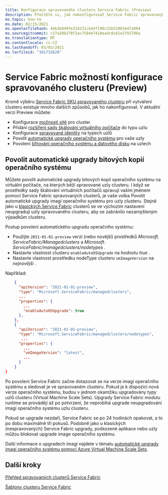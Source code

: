```yaml
---
title: Konfigurace spravovaného clusteru Service Fabric (Preview)
description: Přečtěte si, jak nakonfigurovat Service Fabric spravovaný cluster pro automatické upgrady operačního systému, pravidla NSG a další.
ms.topic: how-to
ms.date: 02/15/2021
ms.openlocfilehash: 44b1b949fe314231cb44f190c31b53903e47a904
ms.sourcegitcommit: c27a20b278f2ac758447418ea4c8c61e27927d6a
ms.translationtype: MT
ms.contentlocale: cs-CZ
ms.lasthandoff: 03/03/2021
ms.locfileid: "101732628"
---
```

# <a name="service-fabric-managed-cluster-preview-configuration-options"></a>Service Fabric možností konfigurace spravovaného clusteru (Preview)

Kromě výběru [Service Fabric SKU spravovaného clusteru](overview-managed-cluster.md#service-fabric-managed-cluster-skus) při vytváření clusteru existuje mnoho dalších způsobů, jak ho nakonfigurovat. V aktuální verzi Preview můžete:

* Konfigurace [možností sítě](how-to-managed-cluster-networking.md) pro cluster
* Přidání [rozšíření sady škálování virtuálního počítače](how-to-managed-cluster-vmss-extension.md) do typu uzlu
* Konfigurace [spravované identity](how-to-managed-identity-managed-cluster-virtual-machine-scale-sets.md) na typech uzlů
* Povolit [automatické upgrady operačního systému](how-to-managed-cluster-configuration.md#enable-automatic-os-image-upgrades) pro vaše uzly
* Povolení [šifrování operačního systému a datového disku](how-to-enable-managed-cluster-disk-encryption.md) na uzlech

## <a name="enable-automatic-os-image-upgrades"></a>Povolit automatické upgrady bitových kopií operačního systému

Můžete povolit automatické upgrady bitových kopií operačního systému na virtuální počítače, na kterých běží spravované uzly clusteru. I když se prostředky sady škálování virtuálních počítačů spravují vaším jménem pomocí Service Fabric spravovaných clusterů, je vaše volba Povolit automatické upgrady imagí operačního systému pro uzly clusteru. Stejně jako u [klasických Service Fabric](service-fabric-best-practices-infrastructure-as-code.md#azure-virtual-machine-operating-system-automatic-upgrade-configuration) clusterů se ve výchozím nastavení neupgradují uzly spravovaného clusteru, aby se zabránilo nezamýšleným výpadkům clusteru.

Postup povolení automatického upgradu operačního systému:

* Použijte `2021-01-01-preview` verzi (nebo novější) prostředků *Microsoft. ServiceFabric/Managedclusters* a *Microsoft. ServiceFabric/managedclusters/nodetypes* .
* Nastavte vlastnost clusteru `enableAutoOSUpgrade` na *hodnotu true* .
* Nastavte vlastnost prostředku nodeType clusteru `vmImageVersion` na *nejnovější* .

Například:

```json
    {
      "apiVersion": "2021-01-01-preview",
      "type": "Microsoft.ServiceFabric/managedclusters",
      ...
      "properties": {
        ...
        "enableAutoOSUpgrade": true
      },
    },
    {
      "apiVersion": "2021-01-01-preview",
      "type": "Microsoft.ServiceFabric/managedclusters/nodetypes",
       ...
      "properties": {
        ...
        "vmImageVersion": "latest",
        ...
      }
    }
}

```

Po povolení Service Fabric začne dotazovat se na verze imagí operačního systému a sledovat je ve spravovaném clusteru. Pokud je k dispozici nová verze operačního systému, budou v jednom okamžiku upgradovány typy uzlů clusteru (Virtual Machine Scale Sets). Upgrady Service Fabric modulu runtime se provádějí až po potvrzení, že neprobíhá upgrade neupgradování imagí operačního systému uzlu clusteru.

Pokud se upgrade nezdaří, Service Fabric se po 24 hodinách opakovat, a to po dobu maximálně tří pokusů. Podobně jako u klasických (nespravovaných) Service Fabric upgrady, poškozené aplikace nebo uzly můžou blokovat upgrade image operačního systému.

Další informace o upgradech imagí najdete v tématu [automatické upgrady imagí operačního systému pomocí Azure Virtual Machine Scale Sets](../virtual-machine-scale-sets/virtual-machine-scale-sets-automatic-upgrade.md).

## <a name="next-steps"></a>Další kroky

[Přehled spravovaných clusterů Service Fabric](overview-managed-cluster.md)

[Šablony clusteru Service Fabric](https://github.com/Azure-Samples/service-fabric-cluster-templates)
